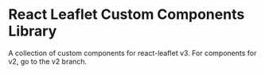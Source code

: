 # React Leaflet Custom Components Library

A collection of custom components for react-leaflet v3.  For components for v2, go to the v2 branch.